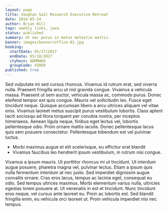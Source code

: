 ```yaml
---
layout: page
title: Vaughan Sail Research Executive Retreat
date: 2016-05-24
author: Brian Hill
tags: weekly links, java
status: published
summary: Ut nec purus in metus molestie mattis.
banner: images/banner/office-01.jpg
booking:
  startDate: 05/17/2017
  endDate: 05/18/2017
  ctyhocn: ADMRWHX
  groupCode: VSRER
published: true
---
```

Sed vulputate mi sed cursus rhoncus. Vivamus id rutrum erat, sed viverra nulla. Praesent fringilla arcu ut nisl gravida congue. Vivamus a vehicula massa. Praesent ut sem auctor, vehicula massa ac, commodo purus. Donec eleifend tempor est quis congue. Mauris vel sollicitudin leo. Fusce eget tincidunt neque. Quisque accumsan libero a arcu ultrices aliquam vel vitae eros. Vivamus laoreet metus suscipit purus vestibulum lobortis. Class aptent taciti sociosqu ad litora torquent per conubia nostra, per inceptos himenaeos. Aenean ligula neque, finibus eget lectus vel, lobortis pellentesque odio. Proin ornare mattis iaculis. Donec pellentesque lacus quis sem posuere consectetur. Pellentesque bibendum est vel pulvinar luctus.

* Morbi maximus augue et elit scelerisque, eu efficitur erat blandit
* Vivamus faucibus leo hendrerit ipsum vestibulum, in rutrum nisi congue.

Vivamus a ipsum mauris. Ut porttitor rhoncus mi ut tincidunt. Ut interdum augue posuere, pharetra magna vel, pulvinar lectus. Etiam a ipsum quis nulla fermentum interdum at nec justo. Sed imperdiet dignissim augue convallis ornare. Cras eros lacus, tempus ac lacinia eget, consequat eu odio. Sed tempus ultrices maximus. Morbi elementum varius nulla, ultricies egestas lorem posuere at. Ut venenatis in est et tincidunt. Nunc tincidunt eros neque, vel cursus ante laoreet eu. Proin ac lobortis est. Sed blandit fringilla enim, eu vehicula orci laoreet ut. Proin vehicula imperdiet nisi nec tempus.
